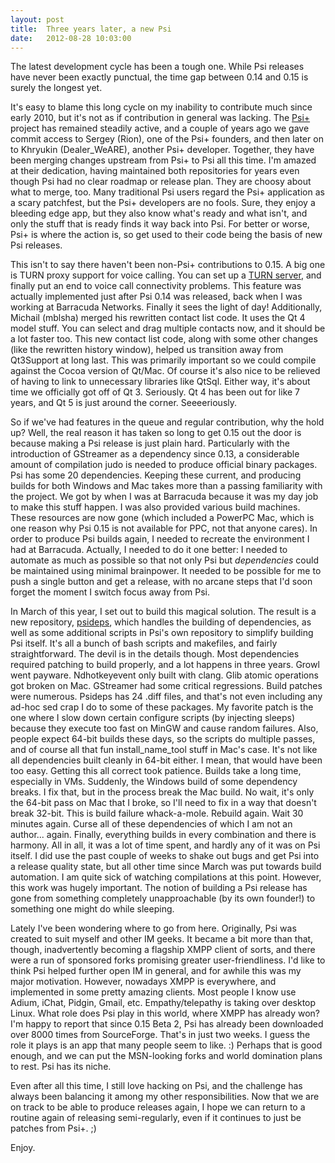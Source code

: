 ```yaml
---
layout: post
title:  Three years later, a new Psi
date:   2012-08-28 10:03:00
---
```

The latest development cycle has been a tough one. While Psi releases have  never been exactly punctual, the time gap between 0.14 and 0.15 is surely  the longest yet.

<!--more-->

It's easy to blame this long cycle on my inability to contribute much since early 2010, but it's not as if contribution in general was lacking. The [Psi+][psi-plus] project has remained steadily active, and a couple of years ago we gave commit access to Sergey (Rion), one of the Psi+ founders, and then later on to Khryukin (Dealer_WeARE), another Psi+ developer. Together, they have been merging changes upstream from Psi+ to Psi all this time. I'm amazed at their dedication, having maintained both repositories for years even though Psi had no clear roadmap or release plan. They are choosy about what to merge, too. Many traditional Psi users regard the Psi+ application as a scary patchfest, but the Psi+ developers are no fools. Sure, they enjoy a bleeding edge app, but they also know what's ready and what isn't, and only the stuff that is ready finds it way back into Psi. For better or worse, Psi+ is where the action is, so get used to their code being the basis of new Psi releases.

This isn't to say there haven't been non-Psi+ contributions to 0.15. A big one is TURN proxy support for voice calling. You can set up a [TURN server][turnserver], and finally put an end to voice call connectivity problems. This feature was actually implemented just after Psi 0.14 was released, back when I was working at Barracuda Networks. Finally it sees the light of day! Additionally, Michail (mblsha) merged his rewritten contact list code. It uses the Qt 4 model stuff. You can select and drag multiple contacts now, and it should be a lot faster too. This new contact list code, along with some other changes (like the rewritten history window), helped us transition away from Qt3Support at long last. This was primarily important so we could compile against the Cocoa version of Qt/Mac. Of course it's also nice to be relieved of having to link to unnecessary libraries like QtSql. Either way, it's about time we officially got off of Qt 3. Seriously. Qt 4 has been out for like 7 years, and Qt 5 is just around the corner. Seeeeriously.

So if we've had features in the queue and regular contribution, why the hold up? Well, the real reason it has taken so long to get 0.15 out the door is because making a Psi release is just plain hard. Particularly with the introduction of GStreamer as a dependency since 0.13, a considerable amount of compilation judo is needed to produce official binary packages. Psi has some 20 dependencies. Keeping these current, and producing builds for both Windows and Mac takes more than a passing familiarity with the project. We got by when I was at Barracuda because it was my day job to make this stuff happen. I was also provided various build machines. These resources are now gone (which included a PowerPC Mac, which is one reason why Psi 0.15 is not available for PPC, not that anyone cares). In order to produce Psi builds again, I needed to recreate the environment I had at Barracuda. Actually, I needed to do it one better: I needed to automate as much as possible so that not only Psi but *dependencies* could be maintained using minimal brainpower. It needed to be possible for me to push a single button and get a release, with no arcane steps that I'd soon forget the moment I switch focus away from Psi.

In March of this year, I set out to build this magical solution. The result is a new repository, [psideps][psideps], which handles the building of dependencies, as well as some additional scripts in Psi's own repository to simplify building Psi itself. It's all a bunch of bash scripts and makefiles, and fairly straightforward. The devil is in the details though. Most dependencies required patching to build properly, and a lot happens in three years. Growl went payware. Ndhotkeyevent only built with clang. Glib atomic operations got broken on Mac. GStreamer had some critical regressions. Build patches were numerous. Psideps has 24 .diff files, and that's not even including any ad-hoc sed crap I do to some of these packages. My favorite patch is the one where I slow down certain configure scripts (by injecting sleeps) because they execute too fast on MinGW and cause random failures. Also, people expect 64-bit builds these days, so the scripts do multiple passes, and of course all that fun install_name_tool stuff in Mac's case. It's not like all dependencies built cleanly in 64-bit either. I mean, that would have been too easy. Getting this all correct took patience. Builds take a long time, especially in VMs. Suddenly, the Windows build of some dependency breaks. I fix that, but in the process break the Mac build. No wait, it's only the 64-bit pass on Mac that I broke, so I'll need to fix in a way that doesn't break 32-bit. This is build failure whack-a-mole. Rebuild again. Wait 30 minutes again. Curse all of these dependencies of which I am not an author... again. Finally, everything builds in every combination and there is harmony. All in all, it was a lot of time spent, and hardly any of it was on Psi itself. I did use the past couple of weeks to shake out bugs and get Psi into a release quality state, but all other time since March was put towards build automation. I am quite sick of watching compilations at this point. However, this work was hugely important. The notion of building a Psi release has gone from something completely unapproachable (by its own founder!) to something one might do while sleeping.

Lately I've been wondering where to go from here. Originally, Psi was created to suit myself and other IM geeks. It became a bit more than that, though, inadvertently becoming a flagship XMPP client of sorts, and there were a run of sponsored forks promising greater user-friendliness. I'd like to think Psi helped further open IM in general, and for awhile this was my major motivation. However, nowadays XMPP is everywhere, and implemented in some pretty amazing clients. Most people I know use Adium, iChat, Pidgin, Gmail, etc. Empathy/telepathy is taking over desktop Linux. What role does Psi play in this world, where XMPP has already won? I'm happy to report that since 0.15 Beta 2, Psi has already been downloaded over 8000 times from SourceForge. That's in just two weeks. I guess the role it plays is an app that many people seem to like. :) Perhaps that is good enough, and we can put the MSN-looking forks and world domination plans to rest. Psi has its niche.

Even after all this time, I still love hacking on Psi, and the challenge has always been balancing it among my other responsibilities. Now that we are on track to be able to produce releases again, I hope we can return to a routine again of releasing semi-regularly, even if it continues to just be patches from Psi+. ;)

Enjoy.

[psi-plus]: http://psi-plus.com/
[turnserver]: http://turnserver.sourceforge.net/
[psideps]: https://github.com/psi-im/psideps

